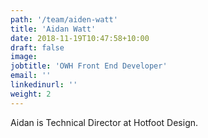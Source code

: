 ```yaml
---
path: '/team/aiden-watt'
title: 'Aidan Watt'
date: 2018-11-19T10:47:58+10:00
draft: false
image: 
jobtitle: 'OWH Front End Developer'
email: ''
linkedinurl: ''
weight: 2
---
```

Aidan is Technical Director at Hotfoot Design.
